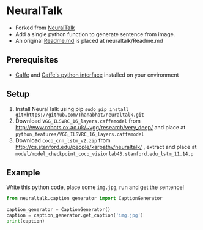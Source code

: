 # NeuralTalk

- Forked from [NeuralTalk](https://github.com/karpathy/neuraltalk)
- Add a single python function to generate sentence from image.
- An original [Readme.md](neuraltalk/Readme.md) is placed at neuraltalk/Readme.md

## Prerequisites
- [Caffe](http://caffe.berkeleyvision.org/) and [Caffe's python interface](http://caffe.berkeleyvision.org/installation.html#python) installed on your environment

## Setup
1. Install NeuralTalk using pip `sudo pip install git+https://github.com/Thanabhat/neuraltalk.git`
2. Download `VGG_ILSVRC_16_layers.caffemodel` from http://www.robots.ox.ac.uk/~vgg/research/very_deep/ and place at `python_features/VGG_ILSVRC_16_layers.caffemodel`
3. Download `coco_cnn_lstm_v2.zip` from http://cs.stanford.edu/people/karpathy/neuraltalk/ , extract and place at `model/model_checkpoint_coco_visionlab43.stanford.edu_lstm_11.14.p`

## Example
Write this python code, place some `img.jpg`, run and get the sentence!
```python
from neuraltalk.caption_generator import CaptionGenerator

caption_generator = CaptionGenerator()
caption = caption_generator.get_caption('img.jpg')
print(caption)
```
